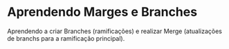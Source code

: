# Aprendendo Marges e Branches
Aprendendo a criar Branches (ramificações) e realizar Merge (atualizações de branchs para a ramificação principal).


